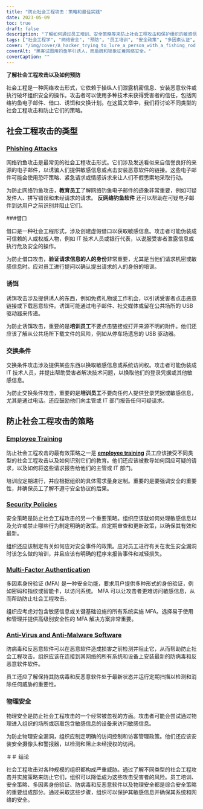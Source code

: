 ```yaml
---
title: "防止社会工程攻击：策略和最佳实践"
date: 2023-05-09
toc: true
draft: false
description: "了解如何通过员工培训、安全策略等来防止社会工程攻击和保护组织的敏感信息。"
tags: ["社会工程学", "网络安全", "预防", "员工培训", "安全政策", "多因素认证", "抗病毒", "人身安全", "政府规章", "FISMA 认证", "HIPAA", "数据保护", "网络威胁", "网络安全", "信息安全", "敏感信息", "网络犯罪", "遵守", "网络安全策略", "数据安全"]
cover: "/img/cover/A_hacker_trying_to_lure_a_person_with_a_fishing_rod.png"
coverAlt: "黑客试图用钓鱼竿引诱人，而盾牌和锁象征着网络安全。"
coverCaption: ""
---
```


**了解社会工程攻击以及如何预防**

社会工程是一种网络攻击形式，它依赖于操纵人们泄露机密信息、安装恶意软件或执行破坏组织安全的操作。攻击者可以使用多种技术来获得受害者的信任，包括网络钓鱼电子邮件、借口、诱饵和交换计划。在这篇文章中，我们将讨论不同类型的社会工程攻击和防止它们的策略。

## 社会工程攻击的类型

### [Phishing Attacks](https://simeononsecurity.com/articles/how-to-identify-phishing/)

网络钓鱼攻击是最常见的社会工程攻击形式。它们涉及发送看似来自信誉良好的来源的电子邮件，以诱骗人们提供敏感信息或点击安装恶意软件的链接。这些电子邮件可能会使用恐吓策略、紧急请求或情感诉求来让人们不假思索地采取行动。

为防止网络钓鱼攻击，**教育员工**了解网络钓鱼电子邮件的迹象非常重要，例如可疑发件人、拼写错误和未经请求的请求。 **反网络钓鱼软件** 还可以帮助在可疑电子邮件到达用户之前识别并阻止它们。

###借口

借口是一种社会工程形式，涉及创建虚假借口以获取敏感信息。攻击者可能伪装成可信赖的人或权威人物，例如 IT 技术人员或银行代表，以说服受害者泄露信息或执行危及安全的操作。

为防止借口攻击，**验证请求信息的人的身份**非常重要，尤其是当他们请求机密或敏感信息时。应对员工进行提问以确认提出请求的人的身份的培训。

### 诱饵

诱饵攻击涉及提供诱人的东西，例如免费礼物或工作机会，以引诱受害者点击恶意链接或下载恶意软件。诱饵可能通过电子邮件、社交媒体或留在公共场所的 USB 驱动器来传递。

为防止诱饵攻击，重要的是**培训员工**不要点击链接或打开来源不明的附件。他们还应该了解从公共场所下载文件的风险，例如从停车场遗忘的 USB 驱动器。

### 交换条件

交换条件攻击涉及提供某些东西以换取敏感信息或系统访问权。攻击者可能伪装成 IT 技术人员，并提出帮助受害者解决技术问题，以换取他们的登录凭据或其他敏感信息。

为防止交换条件攻击，重要的是**培训员工**不要向任何人提供登录凭据或敏感信息，尤其是通过电话。还应鼓励他们向主管或 IT 部门报告任何可疑请求。

## 防止社会工程攻击的策略

### [Employee Training](https://simeononsecurity.com/articles/how-to-build-and-manage-an-effective-cybersecurity-awareness-training-program/)

防止社会工程攻击的最有效策略之一是 [**employee training**](https://simeononsecurity.com/articles/how-to-build-and-manage-an-effective-cybersecurity-awareness-training-program/) 员工应该接受不同类型的社会工程攻击以及如何识别它们的教育。他们还应该被教导如何回应可疑的请求，以及如何将这些请求报告给他们的主管或 IT 部门。

培训应定期进行，并应根据组织的具体需求量身定制。重要的是要强调安全的重要性，并确保员工了解不遵守安全协议的后果。

### [Security Policies](https://simeononsecurity.com/articles/how-to-secure-your-organization-against-insider-threats/)

安全策略是防止社会工程攻击的另一个重要策略。组织应该就如何处理敏感信息以及允许或禁止哪些行为制定明确的政策。应定期审查和更新政策，以确保其有效和最新。

组织还应该制定有关如何应对安全事件的政策。应对员工进行有关在发生安全漏洞时该怎么做的培训，并且应该有明确的程序来报告事件和减轻损失。

### [Multi-Factor Authentication](https://simeononsecurity.com/articles/the-pros-and-cons-of-multi-factor-autentication/)

多因素身份验证 (MFA) 是一种安全功能，要求用户提供多种形式的身份验证，例如密码和指纹或智能卡，以访问系统。 MFA 可以让攻击者更难访问敏感信息，从而帮助防止社会工程攻击。

组织应考虑对包含敏感信息或关键基础设施的所有系统实施 MFA。选择易于使用和管理并提供高级别安全性的 MFA 解决方案非常重要。

### [Anti-Virus and Anti-Malware Software](https://simeononsecurity.com/recommendations/anti-virus)

防病毒和反恶意软件可以在恶意软件造成损害之前检测并阻止它，从而帮助防止社会工程攻击。组织应该在连接到其网络的所有系统和设备上安装最新的防病毒和反恶意软件软件。

员工还应了解保持其防病毒和反恶意软件处于最新状态并运行定期扫描以检测和消除任何威胁的重要性。

### 物理安全

物理安全是防止社会工程攻击的一个经常被忽视的方面。攻击者可能会尝试通过物理进入组织的场所或窃取包含敏感信息的设备来访问敏感信息。

为防止物理安全漏洞，组织应制定明确的访问控制和访客管理政策。他们还应该安装安全摄像头和警报器，以检测和阻止未经授权的访问。

＃＃ 结论

社会工程攻击对各种规模的组织都构成严重威胁。通过了解不同类型的社会工程攻击并实施策略来防止它们，组织可以降低成为这些攻击受害者的风险。员工培训、安全策略、多因素身份验证、防病毒和反恶意软件以及物理安全都是综合安全策略的重要组成部分。通过采取这些步骤，组织可以保护其敏感信息并确保其系统和网络的安全。
